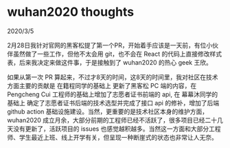 # wuhan2020 thoughts
2020/3/5

2月28日我针对官网的黑客松提了第一个PR，开始着手应该是一天前，有位小伙伴虽然做了一些工作，但他不太会用 git，也不会在 React 的代码上直接修改样式表，后来我决定来做这件事，于是接触到了 wuhan2020 的热心 geek 王欣。

如果从第一次 PR 算起来，不过才8天的时间，这8天的时间里，我对社区在技术方面主要的贡献是
在籍程同学的基础上 更新了黑客松 PC 端的内容，在 Pengcheng Cui 工程师的基础上增加了志愿者证书前端的 api, 在 幕幕沐同学的基础上 确定了志愿者证书后端的技术选型并完成了接口 api 的修补，增加了后端 github action 基础设施建设。当然，更重要的是技术社区本身的维护方面，wuhan2020 成立月余，大部分前期的工程师已经不活跃了，很多项目已经二十几天没有更新了，活跃项目的 issues 也感觉越积越多。当然这一方面和大部分工程师、学生最近上班、线上开学有关，但呈现一种断崖式的状态也非常让人无奈。
